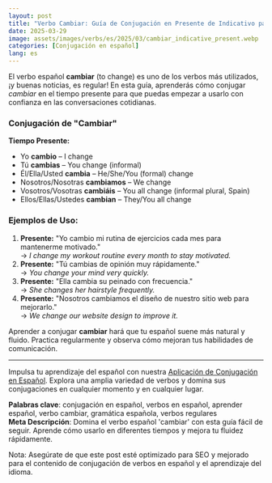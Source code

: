 ```yaml
---
layout: post
title: "Verbo Cambiar: Guía de Conjugación en Presente de Indicativo para Principiantes"
date: 2025-03-29
image: assets/images/verbs/es/2025/03/cambiar_indicative_present.webp
categories: [Conjugación en español]
lang: es
---
```


El verbo español **cambiar** (to change) es uno de los verbos más utilizados, ¡y buenas noticias, es regular! En esta guía, aprenderás cómo conjugar *cambiar* en el tiempo presente para que puedas empezar a usarlo con confianza en las conversaciones cotidianas.

### Conjugación de "Cambiar"

**Tiempo Presente:**
- Yo **cambio** – I change  
- Tú **cambias** – You change (informal)  
- Él/Ella/Usted **cambia** – He/She/You (formal) change
- Nosotros/Nosotras **cambiamos** – We change  
- Vosotros/Vosotras **cambiáis** – You all change (informal plural, Spain)  
- Ellos/Ellas/Ustedes **cambian** – They/You all change  

### Ejemplos de Uso:

1. **Presente:** "Yo cambio mi rutina de ejercicios cada mes para mantenerme motivado."  
   → _I change my workout routine every month to stay motivated._
2. **Presente:** "Tú cambias de opinión muy rápidamente."  
   → _You change your mind very quickly._
3. **Presente:** "Ella cambia su peinado con frecuencia."  
   → _She changes her hairstyle frequently._
4. **Presente:** "Nosotros cambiamos el diseño de nuestro sitio web para mejorarlo."  
   → _We change our website design to improve it._

Aprender a conjugar **cambiar** hará que tu español suene más natural y fluido. Practica regularmente y observa cómo mejoran tus habilidades de comunicación.

---

Impulsa tu aprendizaje del español con nuestra [Aplicación de Conjugación en Español]({{site.appStore.es}}). Explora una amplia variedad de verbos y domina sus conjugaciones en cualquier momento y en cualquier lugar.

**Palabras clave**: conjugación en español, verbos en español, aprender español, verbo cambiar, gramática española, verbos regulares  
**Meta Descripción**: Domina el verbo español 'cambiar' con esta guía fácil de seguir. Aprende cómo usarlo en diferentes tiempos y mejora tu fluidez rápidamente.

Nota: Asegúrate de que este post esté optimizado para SEO y mejorado para el contenido de conjugación de verbos en español y el aprendizaje del idioma.